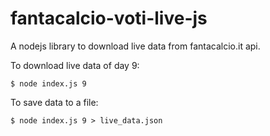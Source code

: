 # fantacalcio-voti-live-js
A nodejs library to download live data from fantacalcio.it api.

To download live data of day 9:
```console
$ node index.js 9
```

To save data to a file:
```console
$ node index.js 9 > live_data.json
```